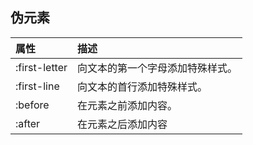 ## 伪元素

| 属性 | 描述 |
| :--- | :--- |
| :first-letter | 向文本的第一个字母添加特殊样式。 |
| :first-line | 向文本的首行添加特殊样式。 |
| :before | 在元素之前添加内容。 |
| :after | 在元素之后添加内容 |



